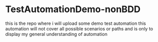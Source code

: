 # TestAutomationDemo-nonBDD
this is the repo where i will upload some demo test automation this automation will not cover all possible scenarios or paths and is only to display my general understanding of automation
